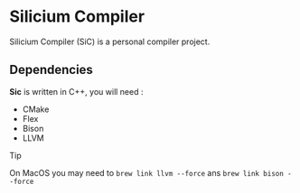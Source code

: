 # Silicium Compiler

Silicium Compiler (SiC) is a personal compiler project.

## Dependencies

**Sic** is written in C++, you will need : 

- CMake
- Flex
- Bison
- LLVM

>[!TIP]
> On MacOS you may need to `brew link llvm --force` ans `brew link bison --force`
